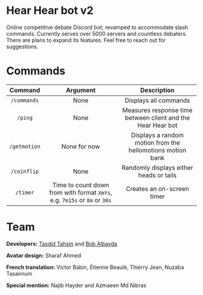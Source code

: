 # Hear Hear bot v2

Online competitive debate Discord bot; revamped to accommodate slash commands. Currently serves over 5000 servers and countless debaters. There are plans to expand its features. Feel free to reach out for suggestions.

# Commands

|Command|Argument|Description|
| :---: |:---:| :---:|
| `/commands`|None|Displays all commands|
| `/ping`|None|Measures response time between client and the Hear Hear bot|
| `/getmotion`|None for now|Displays a random motion from the hellomotions motion bank|
| `/coinflip`|None|Randomly displays either heads or tails|
| `/timer`|Time to count down from with format `XmYs`, e.g. `7m15s` or `8m` or `30s`|Creates an on-screen timer|

# Team

**Developers:** [Tasdid Tahsin](https://github.com/tasdidtahsin) and [Bob Albayda](https://github.com/aalbayda)

**Avatar design:** Sharaf Ahmed

**French translation:** Victor Babin, Étienne Beaulé, Thierry Jean, Nuzaba Tasannum

**Special mention:** Najib Hayder and Azmaeen Md Nibras

